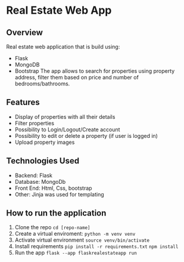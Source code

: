 # Real Estate Web App

## Overview
Real estate web application that is build using:
- Flask
- MongoDB
- Bootstrap
The app allows to search for properties using property address, filter them based on price and number of bedrooms/bathrooms.

## Features
- Display of properties with all their details
- Filter properties
- Possibility to Login/Logout/Create account
- Possibility to edit or delete a property (if user is logged in)
- Upload property images

## Technologies Used
- Backend: Flask
- Database: MongoDb
- Front End: Html, Css, bootstrap
- Other: Jinja was used for templating

## How to run the application
1. Clone the repo
   `cd [repo-name]`
2. Create a virtual enviroment:
   `python -m venv venv`
3. Activate virtual environment
   `source venv/bin/activate`
4. Install requirements
   `pip install -r requirements.txt`
   `npm install`
5. Run the app
   `flask --app flaskrealestateapp run`

